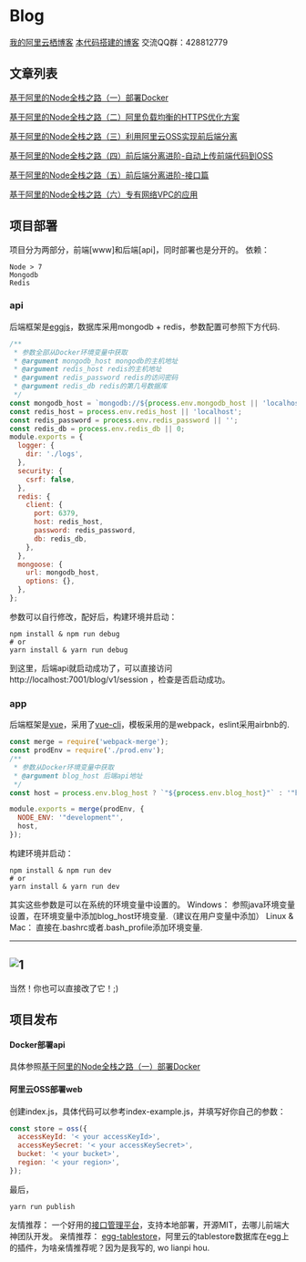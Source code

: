 # Blog

[我的阿里云栖博客](https://yq.aliyun.com/users/1314387063968361)
[本代码搭建的博客](https://www.mumuimp.com)
交流QQ群：428812779
## 文章列表

[基于阿里的Node全栈之路（一）部署Docker](https://www.mumuimp.com/show_topic/59ecb524925e2a0026cb86e8)

[基于阿里的Node全栈之路（二）阿里负载均衡的HTTPS优化方案](https://www.mumuimp.com/show_topic/59ecb518925e2a0026cb86e7)

[基于阿里的Node全栈之路（三）利用阿里云OSS实现前后端分离](https://www.mumuimp.com/show_topic/59ecb50c925e2a0026cb86e6)

[基于阿里的Node全栈之路（四）前后端分离进阶-自动上传前端代码到OSS](https://www.mumuimp.com/show_topic/59ecb4ff925e2a0026cb86e5)

[基于阿里的Node全栈之路（五）前后端分离进阶-接口篇](https://www.mumuimp.com/show_topic/59ecb4f2925e2a0026cb86e4)

[基于阿里的Node全栈之路（六）专有网络VPC的应用](https://www.mumuimp.com/show_topic/59ecb524925e2a0026cb86e8)

## 项目部署
项目分为两部分，前端[www]和后端[api]，同时部署也是分开的。
依赖：

    Node > 7
    Mongodb
    Redis

### api
后端框架是[eggjs](https://github.com/eggjs/egg)，数据库采用mongodb + redis，参数配置可参照下方代码.

```javascript
/**
 * 参数全部从Docker环境变量中获取
 * @argument mongodb_host mongodb的主机地址
 * @argument redis_host redis的主机地址
 * @argument redis_password redis的访问密码
 * @argument redis_db redis的第几号数据库
 */
const mongodb_host = `mongodb://${process.env.mongodb_host || 'localhost'}/blog`;
const redis_host = process.env.redis_host || 'localhost';
const redis_password = process.env.redis_password || '';
const redis_db = process.env.redis_db || 0;
module.exports = {
  logger: {
    dir: './logs',
  },
  security: {
    csrf: false,
  },
  redis: {
    client: {
      port: 6379,
      host: redis_host,
      password: redis_password,
      db: redis_db,
    },
  },
  mongoose: {
    url: mongodb_host,
    options: {},
  },
};
```
参数可以自行修改，配好后，构建环境并启动：
```shell
npm install & npm run debug
# or
yarn install & yarn run debug
```
到这里，后端api就启动成功了，可以直接访问 http://localhost:7001/blog/v1/session ，检查是否启动成功。

### app
后端框架是[vue](https://github.com/vuejs/vue)，采用了[vue-cli](https://github.com/vuejs/vue-cli)，模板采用的是webpack，eslint采用airbnb的.
```javascript
const merge = require('webpack-merge');
const prodEnv = require('./prod.env');
/**
 * 参数从Docker环境变量中获取
 * @argument blog_host 后端api地址
 */
const host = process.env.blog_host ? `"${process.env.blog_host}"` : '"https://api.mumuimp.com/blog/v1"';

module.exports = merge(prodEnv, {
  NODE_ENV: '"development"',
  host,
});
```
构建环境并启动：
```shell
npm install & npm run dev
# or
yarn install & yarn run dev
```

其实这些参数是可以在系统的环境变量中设置的。
Windows： 参照java环境变量设置，在环境变量中添加blog_host环境变量.（建议在用户变量中添加）
Linux & Mac： 直接在.bashrc或者.bash_profile添加环境变量.

-----------------
![_1_](http://www.mumuimp.com/upload/path.jpg)
------------------
当然！你也可以直接改了它！;)


## 项目发布
#### Docker部署api
具体参照[基于阿里的Node全栈之路（一）部署Docker](https://www.mumuimp.com/show_topic/59ecb524925e2a0026cb86e8)

#### 阿里云OSS部署web
创建index.js，具体代码可以参考index-example.js，并填写好你自己的参数：
```javascript
const store = oss({
  accessKeyId: '< your accessKeyId>',
  accessKeySecret: '< your accessKeySecret>',
  bucket: '< your bucket>',
  region: '< your region>',
});
```
最后，
```shell
yarn run publish
```

友情推荐：
一个好用的[接口管理平台](https://github.com/YMFE/yapi)，支持本地部署，开源MIT，去哪儿前端大神团队开发。
亲情推荐：
[egg-tablestore](https://github.com/mumudev/egg-tablestore)，阿里云的tablestore数据库在egg上的插件，为啥亲情推荐呢？因为是我写的, wo lianpi hou.
